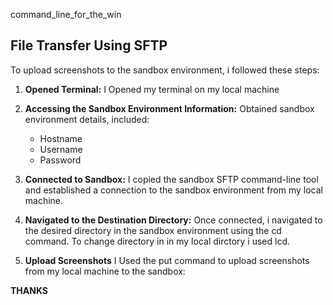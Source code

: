 command_line_for_the_win

## File Transfer Using SFTP

To upload screenshots to the sandbox environment, i followed these steps:

1. **Opened Terminal:**
   I Opened my terminal on my local machine

2. **Accessing the Sandbox Environment Information:**
   Obtained sandbox environment details, included:
   - Hostname
   - Username
   - Password


3. **Connected to Sandbox:**
I copied the sandbox SFTP command-line tool and established a connection to the sandbox environment from my local machine.

4. **Navigated to the Destination Directory:**
Once connected, i navigated to the desired directory in the sandbox environment using the cd command. To change directory in in my local dirctory i used lcd.

5. **Upload Screenshots**
I Used the put command to upload screenshots from my local machine to the sandbox:

**THANKS**
